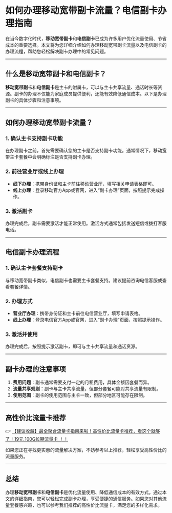# 如何办理移动宽带副卡流量？电信副卡办理指南

在当今数字化时代，**移动宽带副卡**和**电信副卡**已成为许多用户优化流量使用、节省成本的重要选择。本文将为您详细介绍如何办理移动宽带副卡流量以及电信副卡的办理流程，帮助您轻松解决副卡办理中的常见问题。

---

## 什么是移动宽带副卡和电信副卡？

**移动宽带副卡**和**电信副卡**是主卡的附属卡，可以与主卡共享流量、通话时长等资源。副卡的办理不仅能为家庭成员提供便利，还能有效降低通信成本。以下是办理副卡的具体步骤和注意事项。

---

## 如何办理移动宽带副卡流量？

### 1. 确认主卡支持副卡功能
在办理副卡之前，首先需要确认您的主卡是否支持副卡功能。通常情况下，移动宽带主卡套餐中会明确标注是否支持副卡办理。

### 2. 前往营业厅或线上办理
- **线下办理**：携带身份证和主卡前往移动营业厅，填写相关申请表格即可。
- **线上办理**：登录移动官方App或官网，进入“副卡办理”页面，按照提示完成操作。

### 3. 激活副卡
办理完成后，副卡需要激活才能正常使用。激活方式通常包括发送短信或拨打客服电话。

---

## 电信副卡办理流程

### 1. 确认主卡套餐支持副卡
与移动宽带副卡类似，电信副卡也需要主卡套餐支持。建议提前咨询电信客服或查看套餐详情。

### 2. 办理方式
- **营业厅办理**：携带身份证和主卡前往电信营业厅，填写申请表格。
- **线上办理**：登录电信官方App或官网，进入“副卡办理”页面，按照提示操作。

### 3. 激活并使用
办理完成后，按照提示激活副卡，即可与主卡共享流量和通话资源。

---

## 副卡办理的注意事项

1. **费用问题**：副卡通常需要支付一定的月租费用，具体金额因套餐而异。
2. **流量共享规则**：副卡与主卡共享流量，但部分套餐可能对共享流量有限制。
3. **使用范围**：副卡的使用范围与主卡一致，但部分地区可能存在限制。

---

## 高性价比流量卡推荐

👉 [【建议收藏】最全聚合流量卡指南来啦！高性价比流量卡推荐，看这个就够了！19元 100G长期流量卡 ！！](https://bit.ly/Liuliangka)

如果您正在寻找更实惠的流量解决方案，不妨参考以上推荐，轻松享受高性价比的流量服务。

---

## 总结

办理**移动宽带副卡**和**电信副卡**是优化流量使用、降低通信成本的有效方式。通过本文的详细指南，您可以轻松完成副卡办理，享受便捷的通信服务。如果您对其他流量套餐感兴趣，也可以参考我们推荐的高性价比流量卡，满足您的多样化需求。